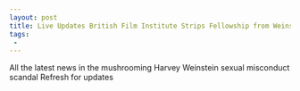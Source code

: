 ```yaml
---
layout: post
title: Live Updates British Film Institute Strips Fellowship from Weinstein McGowan Cancels All Public Events Scandal Spreads to Music Industry
tags:
 -
---
```

All the latest news in the mushrooming Harvey Weinstein sexual misconduct scandal Refresh for updates
